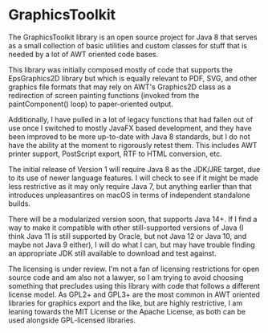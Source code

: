 # GraphicsToolkit
The GraphicsToolkit library is an open source project for Java 8 that serves as a small collection of basic utilities and custom classes for stuff that is needed by a lot of AWT oriented code bases.

This library was initially composed mostly of code that supports the EpsGraphics2D library but which is equally relevant to PDF, SVG, and other graphics file formats that may rely on AWT's Graphics2D class as a redirection of screen painting functions (invoked from the paintComponent() loop) to paper-oriented output.

Additionally, I have pulled in a lot of legacy functions that had fallen out of use once I switched to mostly JavaFX based development, and they have been improved to be more up-to-date with Java 8 standards, but I do not have the ability at the moment to rigorously retest them. This includes AWT printer support, PostScript export, RTF to HTML conversion, etc.

The initial release of Version 1 will require Java 8 as the JDK/JRE target, due to its use of newer language features. I will check to see if it might be made less restrictive as it may only require Java 7, but anything earlier than that introduces unpleasantires on macOS in terms of independent standalone builds.

There will be a modularized version soon, that supports Java 14+. If I find a way to make it compatible with other still-supported versions of Java (I think Java 11 is still supported by Oracle, but not Java 12 or Java 10, and maybe not Java 9 either), I will do what I can, but may have trouble finding an appropriate JDK still available to download and test against.

The licensing is under review. I'm not a fan of licensing restrictions for open source code and am also not a lawyer, so I am trying to avoid choosing something that precludes using this library with code that follows a different license model. As GPL2+ and GPL3+ are the most common in AWT oriented libraries for graphics export and the like, but are highly restrictive, I am leaning towards the MIT License or the Apache License, as both can be used alongside GPL-licensed libraries.
